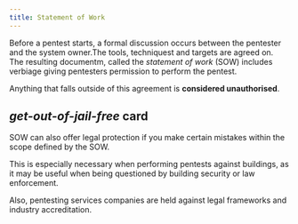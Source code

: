 ```yaml
---
title: Statement of Work
---
```

Before a pentest starts, a formal discussion occurs between the pentester and the system owner.The tools, techniquest and targets are agreed on. The resulting documentm, called the _statement of work_ (SOW) includes verbiage giving pentesters permission to perform the pentest.

Anything that falls outside of this agreement is **considered unauthorised**.

## _get-out-of-jail-free_ card
SOW can also offer legal protection if you make certain mistakes within the scope defined by the SOW.

This is especially necessary when performing pentests against buildings, as it may be useful when being questioned by building security or law enforcement.

Also, pentesting services companies are held against legal frameworks and industry accreditation.